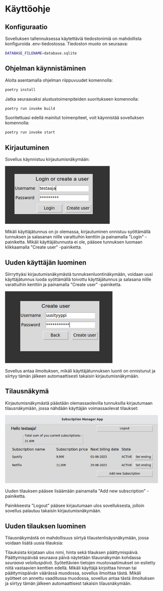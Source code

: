 # Käyttöohje

## Konfiguraatio
Sovelluksen tallennuksessa käytettäviä tiedostonimiä on mahdollista konfiguroida .env-tiedostossa. Tiedoston muoto on seuraava:
```bash
DATABASE_FILENAME=database.sqlite
```

## Ohjelman käynnistäminen
Aloita asentamalla ohjelman riippuvuudet komennolla:
```bash
poetry install
```
Jatka seuraavaksi alustustoimenpiteiden suoritukseen komennolla:
```bash
poetry run invoke build
```
Suoritettuasi edellä mainitut toimenpiteet, voit käynnistää sovelluksen komennolla:
```bash
poetry run invoke start
```
## Kirjautuminen
Sovellus käynnistuu kirjautumisnäkymään:

![](./kuvat/kayttoohje_kirjautuminen.png)

Mikäli käyttäjätunnus on jo olemassa, kirjautuminen onnistuu syöttämällä tunnuksen ja salasanan niille varattuihin kenttiin ja painamalla "Login" -painiketta. Mikäli käyttäjätunnusta ei ole, pääsee tunnuksen luomaan klikkaamalla "Create user" -painiketta.
## Uuden käyttäjän luominen
Siirryttyäsi kirjautumisnäkymästä tunnuksenluontinäkymään, voidaan uusi käyttäjätunnus luoda syöttämällä toivottu käyttäjätunnus ja salasana niille varattuihin kenttiin ja painamalla "Create user" -painiketta.

![](./kuvat/kayttoohje_create_user.png)

Sovellus antaa ilmoituksen, mikäli käyttäjätunnuksen luonti on onnistunut ja siirtyy tämän jälkeen automaattisesti takaisin kirjautumisnäkymään. 
## Tilausnäkymä
Kirjautumisnäkymästä päästään olemassaolevilla tunnuksilla kirjautumaan tilausnäkymään, jossa nähdään käyttäjän voimassaolevat tilaukset:

![](./kuvat/application_view.png)

Uuden tilauksen pääsee lisäämään painamalla "Add new subscription" -painiketta.

Painikkeesta "Logout" pääsee kirjautumaan ulos sovelluksesta, jolloin sovellus palautuu takaisin kirjautumisnäkymään.
## Uuden tilauksen luominen
Tilausnäkymästä on mahdollisuus siirtyä tilaustenlisäysnäkymään, jossa voidaan lisätä uusia tilauksia:

Tilauksista kirjataan ulos nimi, hinta sekä tilauksen päättymispäivä. Päättymispäivää seuraava päivä näytetään tilausnäkymän kohdassa *seuraava veloituspäivä*. Syötettävien tietojen muotovaatimukset on esitetty niitä vastaavien kenttien edellä. Mikäli käyttäjä kirjoittaa hinnan tai päättymispäivän väärässä muodossa, sovellus ilmoittaa tästä. Mikäli syötteet on annettu vaaditussa muodossa, sovellus antaa tästä ilmoituksen ja siirtyy tämän jälkeen automaattisest takaisin tilausnäkymään.
